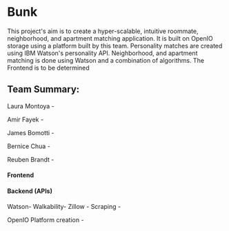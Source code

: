 # Bunk
This project's aim is to create a hyper-scalable, intuitive roommate, neighborhood, and apartment matching application.  It is built on OpenIO storage using a platform built by this team.  Personality matches are created using IBM Watson's personality API. Neighborhood, and apartment matching is done using Watson and a combination of algorithms.  The Frontend is to be determined


## Team Summary:

Laura Montoya -

Amir Fayek -

James Bomotti -

Bernice Chua -

Reuben Brandt -



#### Frontend


#### Backend (APIs)

Watson-
Walkability-
Zillow -
Scraping -


OpenIO Platform creation -



